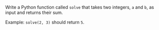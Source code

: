 Write a Python function called `solve` that takes two integers, `a` and `b`, as input and returns their sum.

Example:
`solve(2, 3)` should return `5`.